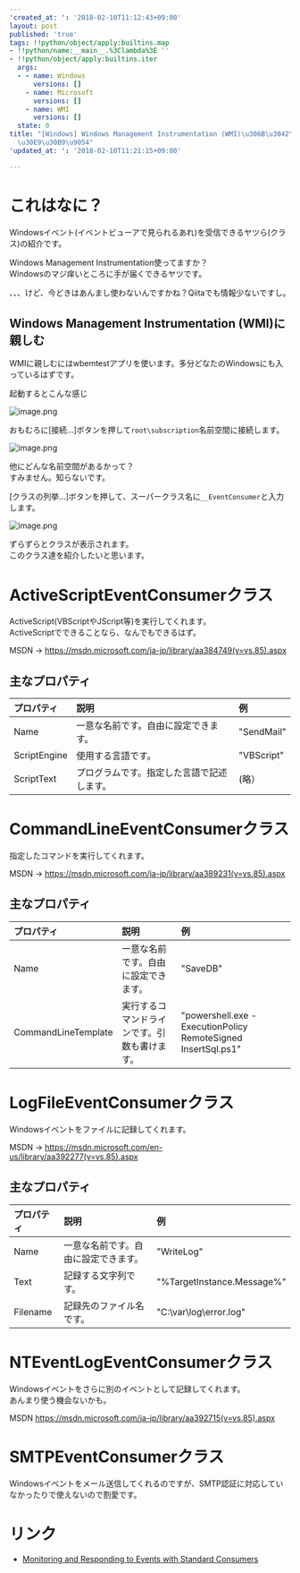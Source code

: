 ```yaml
---
'created_at: ': '2018-02-10T11:12:43+09:00'
layout: post
published: 'true'
tags: !!python/object/apply:builtins.map
- !!python/name:__main__.%3Clambda%3E ''
- !!python/object/apply:builtins.iter
  args:
  - - name: Windows
      versions: []
    - name: Microsoft
      versions: []
    - name: WMI
      versions: []
  state: 0
title: "[Windows] Windows Management Instrumentation (WMI)\u306B\u3042\u308B__EventConsumer\u30AF\
  \u30E9\u30B9\u9054"
'updated_at: ': '2018-02-10T11:21:15+09:00'

---
```

# これはなに？  
  
Windowsイベント(イベントビューアで見られるあれ)を受信できるヤツら(クラス)の紹介です。  
  
Windows Management Instrumentation使ってますか？  
Windowsのマジ痒いところに手が届くできるヤツです。  
  
、、、けど、今どきはあんまし使わないんですかね？Qiitaでも情報少ないですし。  
  
  
  
## Windows Management Instrumentation (WMI)に親しむ  
  
WMIに親しむにはwbemtestアプリを使います。多分どなたのWindowsにも入っているはずです。  
  
起動するとこんな感じ  
  
![image.png](/assets/images/7f971074-f8b9-dfb9-af2f-51b4c526561a.png)  
  
おもむろに[接続...]ボタンを押して`root\subscription`名前空間に接続します。  
  
![image.png](/assets/images/5bee01d7-b9d4-6fde-5dd2-835e4841b412.png)  
  
他にどんな名前空間があるかって？  
すみません。知らないです。  
  
[クラスの列挙...]ボタンを押して、スーパークラス名に`__EventConsumer`と入力します。  
  
![image.png](/assets/images/2cd1d121-e3ec-ac27-05db-cf4bbdd8d5b9.png)  
  
ずらずらとクラスが表示されます。  
このクラス達を紹介したいと思います。  
  
  
# ActiveScriptEventConsumerクラス  
  
ActiveScript(VBScriptやJScript等)を実行してくれます。  
ActiveScriptでできることなら、なんでもできるはず。  
  
MSDN → https://msdn.microsoft.com/ja-jp/library/aa384749(v=vs.85).aspx  
  
## 主なプロパティ  
  
| プロパティ | 説明 | 例 |  
|:--|:--|:--|  
| Name | 一意な名前です。自由に設定できます。  | "SendMail"  |  
| ScriptEngine  | 使用する言語です。  | "VBScript"  |  
| ScriptText  | プログラムです。指定した言語で記述します。   | (略）  |  
  
# CommandLineEventConsumerクラス  
  
指定したコマンドを実行してくれます。  
  
MSDN → https://msdn.microsoft.com/ja-jp/library/aa389231(v=vs.85).aspx  
  
## 主なプロパティ  
  
| プロパティ | 説明 | 例 |  
|:--|:--|:--|  
| Name | 一意な名前です。自由に設定できます。  | "SaveDB"  |  
| CommandLineTemplate  | 実行するコマンドラインです。引数も書けます。   | "powershell.exe -ExecutionPolicy RemoteSigned InsertSql.ps1" |  
  
  
# LogFileEventConsumerクラス  
  
Windowsイベントをファイルに記録してくれます。  
  
MSDN → https://msdn.microsoft.com/en-us/library/aa392277(v=vs.85).aspx  
  
  
## 主なプロパティ  
  
| プロパティ | 説明 | 例 |  
|:--|:--|:--|  
| Name | 一意な名前です。自由に設定できます。  | "WriteLog"  |  
| Text  | 記録する文字列です。  | "%TargetInstance.Message%" |  
| Filename  | 記録先のファイル名です。   | "C:\var\log\error.log" |  
  
  
# NTEventLogEventConsumerクラス  
  
Windowsイベントをさらに別のイベントとして記録してくれます。  
あんまり使う機会ないかも。  
  
MSDN https://msdn.microsoft.com/ja-jp/library/aa392715(v=vs.85).aspx  
  
# SMTPEventConsumerクラス  
  
Windowsイベントをメール送信してくれるのですが、SMTP認証に対応していなかったりで使えないので割愛です。  
  
# リンク  
  
* [Monitoring and Responding to Events with Standard Consumers](https://msdn.microsoft.com/en-us/library/aa392395(v=vs.85).aspx)  
  

